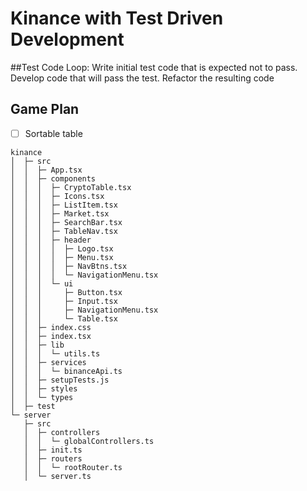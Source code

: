 # Kinance with Test Driven Development 

##Test Code Loop:
Write initial test code that is expected not to pass.
Develop code that will pass the test.
Refactor the resulting code

## Game Plan
-[ ] Sortable table






```
kinance
│  ├─ src
│  │  ├─ App.tsx
│  │  ├─ components
│  │  │  ├─ CryptoTable.tsx
│  │  │  ├─ Icons.tsx
│  │  │  ├─ ListItem.tsx
│  │  │  ├─ Market.tsx
│  │  │  ├─ SearchBar.tsx
│  │  │  ├─ TableNav.tsx
│  │  │  ├─ header
│  │  │  │  ├─ Logo.tsx
│  │  │  │  ├─ Menu.tsx
│  │  │  │  ├─ NavBtns.tsx
│  │  │  │  └─ NavigationMenu.tsx
│  │  │  └─ ui
│  │  │     ├─ Button.tsx
│  │  │     ├─ Input.tsx
│  │  │     ├─ NavigationMenu.tsx
│  │  │     └─ Table.tsx
│  │  ├─ index.css
│  │  ├─ index.tsx
│  │  ├─ lib
│  │  │  └─ utils.ts
│  │  ├─ services
│  │  │  └─ binanceApi.ts
│  │  ├─ setupTests.js
│  │  ├─ styles
│  │  └─ types
│  ├─ test
└─ server
   ├─ src
   │  ├─ controllers
   │  │  └─ globalControllers.ts
   │  ├─ init.ts
   │  ├─ routers
   │  │  └─ rootRouter.ts
   │  └─ server.ts

```